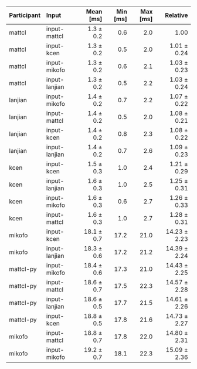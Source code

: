 | Participant | Input | Mean [ms] | Min [ms] | Max [ms] | Relative |
|:---|:---|---:|---:|---:|---:|
| mattcl | input-mattcl | 1.3 ± 0.2 | 0.6 | 2.0 | 1.00 |
| mattcl | input-kcen | 1.3 ± 0.2 | 0.5 | 2.0 | 1.01 ± 0.24 |
| mattcl | input-mikofo | 1.3 ± 0.2 | 0.6 | 2.1 | 1.03 ± 0.23 |
| mattcl | input-lanjian | 1.3 ± 0.2 | 0.5 | 2.2 | 1.03 ± 0.24 |
| lanjian | input-mikofo | 1.4 ± 0.2 | 0.7 | 2.2 | 1.07 ± 0.22 |
| lanjian | input-mattcl | 1.4 ± 0.2 | 0.5 | 2.0 | 1.08 ± 0.21 |
| lanjian | input-kcen | 1.4 ± 0.2 | 0.8 | 2.3 | 1.08 ± 0.22 |
| lanjian | input-lanjian | 1.4 ± 0.2 | 0.7 | 2.6 | 1.09 ± 0.23 |
| kcen | input-kcen | 1.5 ± 0.3 | 1.0 | 2.4 | 1.21 ± 0.29 |
| kcen | input-lanjian | 1.6 ± 0.3 | 1.0 | 2.5 | 1.25 ± 0.31 |
| kcen | input-mikofo | 1.6 ± 0.3 | 0.6 | 2.7 | 1.26 ± 0.33 |
| kcen | input-mattcl | 1.6 ± 0.3 | 1.0 | 2.7 | 1.28 ± 0.31 |
| mikofo | input-kcen | 18.1 ± 0.7 | 17.2 | 21.0 | 14.23 ± 2.23 |
| mikofo | input-lanjian | 18.3 ± 0.6 | 17.2 | 21.2 | 14.39 ± 2.24 |
| mattcl-py | input-mikofo | 18.4 ± 0.6 | 17.3 | 21.0 | 14.43 ± 2.25 |
| mattcl-py | input-mattcl | 18.6 ± 0.7 | 17.5 | 22.3 | 14.57 ± 2.28 |
| mattcl-py | input-lanjian | 18.6 ± 0.5 | 17.7 | 21.5 | 14.61 ± 2.26 |
| mattcl-py | input-kcen | 18.8 ± 0.5 | 17.8 | 21.6 | 14.73 ± 2.27 |
| mikofo | input-mattcl | 18.8 ± 0.7 | 17.8 | 22.0 | 14.80 ± 2.31 |
| mikofo | input-mikofo | 19.2 ± 0.7 | 18.1 | 22.3 | 15.09 ± 2.36 |
